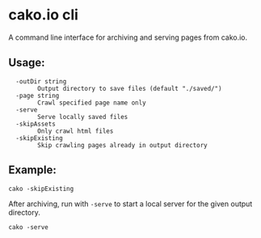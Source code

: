 # cako.io cli
A command line interface for archiving and serving pages from cako.io.

## Usage:
```
  -outDir string
        Output directory to save files (default "./saved/")
  -page string
        Crawl specified page name only
  -serve
        Serve locally saved files
  -skipAssets
        Only crawl html files
  -skipExisting
        Skip crawling pages already in output directory
```

## Example:

```
cako -skipExisting
```

After archiving, run with `-serve` to start a local server for the given output directory.

```
cako -serve
```
